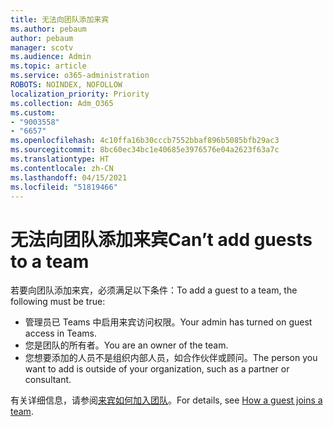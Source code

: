 ```yaml
---
title: 无法向团队添加来宾
ms.author: pebaum
author: pebaum
manager: scotv
ms.audience: Admin
ms.topic: article
ms.service: o365-administration
ROBOTS: NOINDEX, NOFOLLOW
localization_priority: Priority
ms.collection: Adm_O365
ms.custom:
- "9003558"
- "6657"
ms.openlocfilehash: 4c10ffa16b30cccb7552bbaf896b5085bfb29ac3
ms.sourcegitcommit: 8bc60ec34bc1e40685e3976576e04a2623f63a7c
ms.translationtype: HT
ms.contentlocale: zh-CN
ms.lasthandoff: 04/15/2021
ms.locfileid: "51819466"
---
```

# <a name="cant-add-guests-to-a-team"></a><span data-ttu-id="87145-102">无法向团队添加来宾</span><span class="sxs-lookup"><span data-stu-id="87145-102">Can’t add guests to a team</span></span>

<span data-ttu-id="87145-103">若要向团队添加来宾，必须满足以下条件：</span><span class="sxs-lookup"><span data-stu-id="87145-103">To add a guest to a team, the following must be true:</span></span>  

- <span data-ttu-id="87145-104">管理员已 Teams 中启用来宾访问权限。</span><span class="sxs-lookup"><span data-stu-id="87145-104">Your admin has turned on guest access in Teams.</span></span>
- <span data-ttu-id="87145-105">您是团队的所有者。</span><span class="sxs-lookup"><span data-stu-id="87145-105">You are an owner of the team.</span></span>
- <span data-ttu-id="87145-106">您想要添加的人员不是组织内部人员，如合作伙伴或顾问。</span><span class="sxs-lookup"><span data-stu-id="87145-106">The person you want to add is outside of your organization, such as a partner or consultant.</span></span>

<span data-ttu-id="87145-107">有关详细信息，请参阅[来宾如何加入团队](https://docs.microsoft.com/MicrosoftTeams/guest-joins)。</span><span class="sxs-lookup"><span data-stu-id="87145-107">For details, see  [How a guest joins a team](https://docs.microsoft.com/MicrosoftTeams/guest-joins).</span></span>